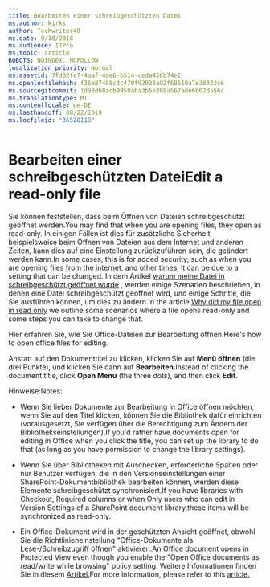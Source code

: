 ```yaml
---
title: Bearbeiten einer schreibgeschützten Datei
ms.author: kirks
author: Techwriter40
ms.date: 9/10/2018
ms.audience: ITPro
ms.topic: article
ROBOTS: NOINDEX, NOFOLLOW
localization_priority: Normal
ms.assetid: 7fd02fc7-4aaf-4ae6-b514-ceda456b74e2
ms.openlocfilehash: f36a87488c3c470f92038a92f68519a7e38323c6
ms.sourcegitcommit: 1d98db8acb9959aba3b5e308a567ade6b62da56c
ms.translationtype: MT
ms.contentlocale: de-DE
ms.lasthandoff: 08/22/2019
ms.locfileid: "36528118"
---
```

# <a name="edit-a-read-only-file"></a><span data-ttu-id="ec7f5-102">Bearbeiten einer schreibgeschützten Datei</span><span class="sxs-lookup"><span data-stu-id="ec7f5-102">Edit a read-only file</span></span>

<span data-ttu-id="ec7f5-103">Sie können feststellen, dass beim Öffnen von Dateien schreibgeschützt geöffnet werden.</span><span class="sxs-lookup"><span data-stu-id="ec7f5-103">You may find that when you are opening files, they open as read-only.</span></span> <span data-ttu-id="ec7f5-104">In einigen Fällen ist dies für zusätzliche Sicherheit, beispielsweise beim Öffnen von Dateien aus dem Internet und anderen Zeiten, kann dies auf eine Einstellung zurückzuführen sein, die geändert werden kann.</span><span class="sxs-lookup"><span data-stu-id="ec7f5-104">In some cases, this is for added security, such as when you are opening files from the internet, and other times, it can be due to a setting that can be changed.</span></span> <span data-ttu-id="ec7f5-105">In dem Artikel [warum meine Datei in schreibgeschützt geöffnet wurde](https://support.office.com/article/Why-did-my-file-open-read-only-3ab4b792-da50-4b38-8628-14c64e1f1d15) , werden einige Szenarien beschrieben, in denen eine Datei schreibgeschützt geöffnet wird, und einige Schritte, die Sie ausführen können, um dies zu ändern.</span><span class="sxs-lookup"><span data-stu-id="ec7f5-105">In the article [Why did my file open in read only](https://support.office.com/article/Why-did-my-file-open-read-only-3ab4b792-da50-4b38-8628-14c64e1f1d15) we outline some scenarios where a file opens read-only and some steps you can take to change that.</span></span>

<span data-ttu-id="ec7f5-106">Hier erfahren Sie, wie Sie Office-Dateien zur Bearbeitung öffnen.</span><span class="sxs-lookup"><span data-stu-id="ec7f5-106">Here's how to open office files for editing.</span></span>

<span data-ttu-id="ec7f5-107">Anstatt auf den Dokumenttitel zu klicken, klicken Sie auf **Menü öffnen** (die drei Punkte), und klicken Sie dann auf **Bearbeiten**.</span><span class="sxs-lookup"><span data-stu-id="ec7f5-107">Instead of clicking the document title, click **Open Menu** (the three dots), and then click **Edit**.</span></span>

<span data-ttu-id="ec7f5-108">Hinweise:</span><span class="sxs-lookup"><span data-stu-id="ec7f5-108">Notes:</span></span>

- <span data-ttu-id="ec7f5-109">Wenn Sie lieber Dokumente zur Bearbeitung in Office öffnen möchten, wenn Sie auf den Titel klicken, können Sie die Bibliothek dafür einrichten (vorausgesetzt, Sie verfügen über die Berechtigung zum Ändern der Bibliothekseinstellungen).</span><span class="sxs-lookup"><span data-stu-id="ec7f5-109">If you'd rather have documents open for editing in Office when you click the title, you can set up the library to do that (as long as you have permission to change the library settings).</span></span>

- <span data-ttu-id="ec7f5-110">Wenn Sie über Bibliotheken mit Auschecken, erforderliche Spalten oder nur Benutzer verfügen, die in den Versionseinstellungen einer SharePoint-Dokumentbibliothek bearbeiten können, werden diese Elemente schreibgeschützt synchronisiert.</span><span class="sxs-lookup"><span data-stu-id="ec7f5-110">If you have libraries with Checkout, Required columns or when Only users who can edit in Version Settings of a SharePoint document library,these items will be synchronized as read-only.</span></span>

- <span data-ttu-id="ec7f5-111">Ein Office-Dokument wird in der geschützten Ansicht geöffnet, obwohl Sie die Richtlinieneinstellung "Office-Dokumente als Lese-/Schreibzugriff öffnen" aktivieren.</span><span class="sxs-lookup"><span data-stu-id="ec7f5-111">An Office document opens in Protected View even though you enable the "Open Office documents as read/write while browsing" policy setting.</span></span> <span data-ttu-id="ec7f5-112">Weitere Informationen finden Sie in diesem [Artikel.](https://support.microsoft.com/help/983047/an-office-document-opens-in-protected-view-even-though-you-enable-the)</span><span class="sxs-lookup"><span data-stu-id="ec7f5-112">For more information, please refer to this [article.](https://support.microsoft.com/help/983047/an-office-document-opens-in-protected-view-even-though-you-enable-the)</span></span>

